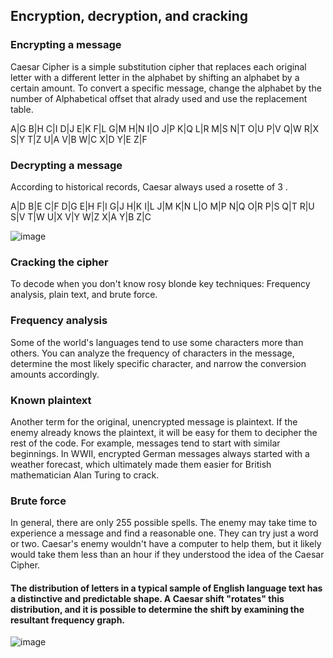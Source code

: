 ## Encryption, decryption, and cracking

### Encrypting a message

Caesar Cipher is a simple substitution cipher that replaces each original letter with a different letter in the alphabet by shifting an alphabet by a certain amount.
To convert a specific message, change the alphabet by the number of Alphabetical offset that alrady used and use the replacement table.


A|G
B|H
C|I
D|J
E|K
F|L
G|M
H|N
I|O
J|P
K|Q
L|R
M|S
N|T
O|U
P|V
Q|W
R|X
S|Y
T|Z
U|A
V|B
W|C
X|D
Y|E
Z|F




### Decrypting a message

According to historical records, Caesar always used a rosette of 3 .

A|D
B|E
C|F
D|G
E|H
F|I
G|J
H|K
I|L
J|M
K|N
L|O
M|P
N|Q
O|R
P|S
Q|T
R|U
S|V
T|W
U|X
V|Y
W|Z
X|A
Y|B
Z|C


![image](https://upload.wikimedia.org/wikipedia/commons/thumb/4/4a/Caesar_cipher_left_shift_of_3.svg/220px-Caesar_cipher_left_shift_of_3.svg.png)


### Cracking the cipher

To decode when you don't know rosy blonde key techniques: Frequency analysis, plain text, and brute force.

### Frequency analysis

Some of the world's languages ​​tend to use some characters more than others.
You can analyze the frequency of characters in the message, determine the most likely specific character, and narrow the conversion amounts accordingly.

### Known plaintext

Another term for the original, unencrypted message is plaintext. If the enemy already knows the plaintext, it will be easy for them to decipher the rest of the code.
For example, messages tend to start with similar beginnings. In WWII, encrypted German messages always started with a weather forecast, which ultimately made them easier for British mathematician Alan Turing to crack.

### Brute force

In general, there are only 255 possible spells. The enemy may take time to experience a message and find a reasonable one.
They can try just a word or two.
Caesar's enemy wouldn't have a computer to help them, but it likely would take them less than an hour if they understood the idea of the Caesar Cipher.


#### The distribution of letters in a typical sample of English language text has a distinctive and predictable shape. A Caesar shift "rotates" this distribution, and it is possible to determine the shift by examining the resultant frequency graph.

![image](https://upload.wikimedia.org/wikipedia/commons/thumb/d/d5/English_letter_frequency_%28alphabetic%29.svg/220px-English_letter_frequency_%28alphabetic%29.svg.png)

